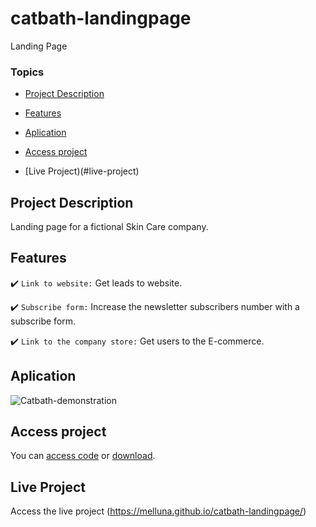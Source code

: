 # catbath-landingpage
 Landing Page

### Topics 

- [Project Description](#project-description)

- [Features](#features)

- [Aplication](#aplication) 

- [Access project](#access-project)

- [Live Project)(#live-project)

## Project Description

<p align="justify">
Landing page for a fictional Skin Care company.
</p>

## Features

:heavy_check_mark: `Link to website:` Get leads to website.

:heavy_check_mark: `Subscribe form:` Increase the newsletter subscribers number with a subscribe form.

:heavy_check_mark: `Link to the company store:` Get users to the E-commerce.

## Aplication

![Catbath-demonstration](https://github.com/MelLuna/catbath-landingpage/assets/91919684/7395176f-42b9-43b7-803d-154255c8f0ce)

## Access project
You can [access code](https://github.com/MelLuna/catbath-landingpage.git) or [download](https://github.com/MelLuna/catbath-landingpage/archive/refs/heads/main.zip).

## Live Project
Access the live project (https://melluna.github.io/catbath-landingpage/)
